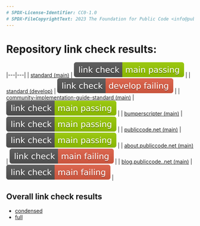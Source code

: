 ```yaml
---
# SPDX-License-Identifier: CC0-1.0
# SPDX-FileCopyrightText: 2023 The Foundation for Public Code <info@publiccode.net>
---
```


# Repository link check results:

|---|---|
| [standard (main)](https://github.com/publiccodenet/standard/tree/main) | [![standard badge](badges/standard.publiccode.net.svg)](standard.publiccode.net-url-check-look.json) |
| [standard (develop)](https://github.com/publiccodenet/standard/tree/develop) | [![standard badge](badges/standard.publiccode.net-develop.svg)](standard.publiccode.net-develop-url-check-look.json) |
| [community-implementation-guide-standard (main)](https://github.com/publiccodenet/community-implementation-guide-standard/tree/main) | [![standard badge](badges/community-implementation-guide-standard.svg)](community-implementation-guide-standard-url-check-look.json) |
| [bumperscripter (main)](https://github.com/publiccodenet/bumperscripter/tree/main) | [![bumperscripter badge](badges/bumperscripter.svg)](bumperscripter-url-check-look.json) |
| [publiccode.net (main)](https://github.com/publiccodenet/publiccode.net/tree/main) | [![publiccode.net badge](badges/publiccode.net.svg)](publiccode.net-url-check-look.json) |
| [about.publiccode.net (main)](https://github.com/publiccodenet/about/tree/main) | [![about badge](badges/about.publiccode.net.svg)](about.publiccode.net-url-check-look.json) |
| [blog.publiccode..net (main)](https://github.com/publiccodenet/blog/tree/main) | [![blog badge](badges/blog.publiccode.net.svg)](blog.publiccode.net-url-check-look.json) |

## Overall link check results

* [condensed](url-check-fails.json)
* [full](url-check-results.json)
